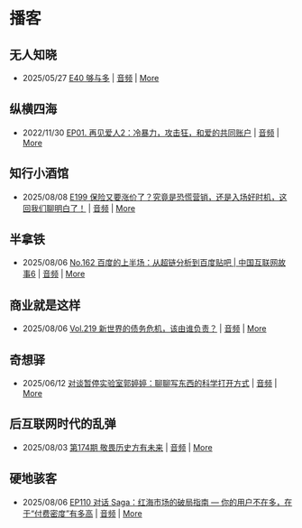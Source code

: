 # 播客

## 无人知晓
- 2025/05/27 [E40 够与多](https://www.xiaoyuzhoufm.com/episode/682ecd8b457b22ce0df770c2) | [音频](https://dts-api.xiaoyuzhoufm.com/track/611719d3cb0b82e1df0ad29e/682ecd8b457b22ce0df770c2/media.xyzcdn.net/611719d3cb0b82e1df0ad29e/lqx1UHbtbLPSGlAcSjWewCS8fYg0.m4a) | [More](channels/%E6%97%A0%E4%BA%BA%E7%9F%A5%E6%99%93.md)

## 纵横四海
- 2022/11/30 [EP01. 再见爱人2：冷暴力，攻击狂，和爱的共同账户](https://www.ximalaya.com/sound/592716797) | [音频](https://aod.cos.tx.xmcdn.com/storages/26c6-audiofreehighqps/E9/4E/GKwRIUEHXOodAq7-QQHYdhCw-aacv2-48K.m4a) | [More](channels/%E7%BA%B5%E6%A8%AA%E5%9B%9B%E6%B5%B7.md)

## 知行小酒馆
- 2025/08/08 [E199 保险又要涨价了？究竟是恐慌营销，还是入场好时机，这回我们聊明白了！](https://www.xiaoyuzhoufm.com/episode/68959bf846542d8c411f7beb) | [音频](https://dts-api.xiaoyuzhoufm.com/track/6013f9f58e2f7ee375cf4216/68959bf846542d8c411f7beb/media.xyzcdn.net/6013f9f58e2f7ee375cf4216/luf4w9nl33PbetGCrOI50eD1kKls.m4a) | [More](channels/%E7%9F%A5%E8%A1%8C%E5%B0%8F%E9%85%92%E9%A6%86.md)

## 半拿铁
- 2025/08/06 [No.162 百度的上半场：从超链分析到百度贴吧 | 中国互联网故事6](https://www.ximalaya.com/sound/896318036) | [音频](https://tk.wavpub.com/WPDL_ayhPQAHfDBUXFstNhQybhuFPWhmVsYNDxJnZcZwccjfgKTgxXreMqKKReh-3d.m4a) | [More](channels/%E5%8D%8A%E6%8B%BF%E9%93%81.md)

## 商业就是这样
- 2025/08/06 [Vol.219 新世界的债务危机，该由谁负责？](https://www.ximalaya.com/sound/896472169) | [音频](https://aod.cos.tx.xmcdn.com/storages/c8db-audiofreehighqps/4F/80/GKwRIaIMaS77Aa0WgAPyjgra.m4a) | [More](channels/%E5%95%86%E4%B8%9A%E5%B0%B1%E6%98%AF%E8%BF%99%E6%A0%B7.md)

## 奇想驿
- 2025/06/12 [对谈暂停实验室郭婷婷：聊聊写东西的科学打开方式](https://www.xiaoyuzhoufm.com/episode/684adc56574f065721d5960c) | [音频](https://dts-api.xiaoyuzhoufm.com/track/6034daea97755b8fc9c66480/684adc56574f065721d5960c/media.xyzcdn.net/6034daea97755b8fc9c66480/lsg_JvFtGZ36OBuiTLgzYxJmHHUx.m4a) | [More](channels/%E5%A5%87%E6%83%B3%E9%A9%BF.md)

## 后互联网时代的乱弹
- 2025/08/03 [第174期 敬畏历史方有未来](https://hosting.wavpub.cn/pie/ep174/) | [音频](https://tk.wavpub.com/WPDL_wEnjchfJrKDrvRKMwEgMrGrmuBUMJKMswJdtTxhZVfnbsyAvfrxxuEmVfc-7e.mp3) | [More](channels/%E5%90%8E%E4%BA%92%E8%81%94%E7%BD%91%E6%97%B6%E4%BB%A3%E7%9A%84%E4%B9%B1%E5%BC%B9.md)

## 硬地骇客
- 2025/08/06 [EP110 对话 Saga：红海市场的破局指南 — 你的用户不在多，在于“付费密度”有多高](https://www.xiaoyuzhoufm.com/episode/6893a2ae638b01587952b3cf) | [音频](https://dts-api.xiaoyuzhoufm.com/track/640ee2438be5d40013fe4a87/6893a2ae638b01587952b3cf/media.xyzcdn.net/640ee2438be5d40013fe4a87/lrnNYDnF6xdyDq_FdqjRYlz3mJgg.m4a) | [More](channels/%E7%A1%AC%E5%9C%B0%E9%AA%87%E5%AE%A2.md)

